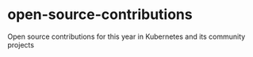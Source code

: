 # open-source-contributions
Open source contributions for this year in Kubernetes and its community projects
